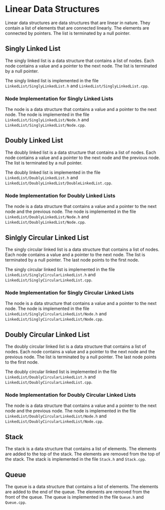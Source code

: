 # Linear Data Structures

Linear data structures are data structures that are linear in nature. They contain a list of elements that are connected linearly. The elements are connected by pointers. The list is terminated by a null pointer.

## Singly Linked List

The singly linked list is a data structure that contains a list of nodes. Each node contains a value and a pointer to the next node. The list is terminated by a null pointer.

The singly linked list is implemented in the file `LinkedList/SinglyLinkedList.h` and `LinkedList/SinglyLinkedList.cpp`.

### Node Implementation for Singly Linked Lists

The node is a data structure that contains a value and a pointer to the next node. The node is implemented in the file `LinkedList/SinglyLinkedList/Node.h` and `LinkedList/SinglyLinkedList/Node.cpp`.

## Doubly Linked List

The doubly linked list is a data structure that contains a list of nodes. Each node contains a value and a pointer to the next node and the previous node. The list is terminated by a null pointer.

The doubly linked list is implemented in the file `LinkedList/DoublyLinkedList.h` and `LinkedList/DoublyLinkedList/DoubleLinkedList.cpp`.

### Node Implementation for Doubly Linked Lists

The node is a data structure that contains a value and a pointer to the next node and the previous node. The node is implemented in the file `LinkedList/DoublyLinkedList/Node.h` and `LinkedList/DoublyLinkedList/Node.cpp`.

## Sinlgly Circular Linked List

The singly circular linked list is a data structure that contains a list of nodes. Each node contains a value and a pointer to the next node. The list is terminated by a null pointer. The last node points to the first node.

The singly circular linked list is implemented in the file `LinkedList/SinglyCircularLinkedList.h` and `LinkedList/SinglyCircularLinkedList.cpp`.

### Node Implementation for Singly Circular Linked Lists

The node is a data structure that contains a value and a pointer to the next node. The node is implemented in the file `LinkedList/SinglyCircularLinkedList/Node.h` and `LinkedList/SinglyCircularLinkedList/Node.cpp`.

## Doubly Circular Linked List

The doubly circular linked list is a data structure that contains a list of nodes. Each node contains a value and a pointer to the next node and the previous node. The list is terminated by a null pointer. The last node points to the first node.

The doubly circular linked list is implemented in the file `LinkedList/DoublyCircularLinkedList.h` and `LinkedList/DoublyCircularLinkedList.cpp`.

### Node Implementation for Doubly Circular Linked Lists

The node is a data structure that contains a value and a pointer to the next node and the previous node. The node is implemented in the file `LinkedList/DoublyCircularLinkedList/Node.h` and `LinkedList/DoublyCircularLinkedList/Node.cpp`.

## Stack

The stack is a data structure that contains a list of elements. The elements are added to the top of the stack. The elements are removed from the top of the stack. The stack is implemented in the file `Stack.h` and `Stack.cpp`.

## Queue

The queue is a data structure that contains a list of elements. The elements are added to the end of the queue. The elements are removed from the front of the queue. The queue is implemented in the file `Queue.h` and `Queue.cpp`.
